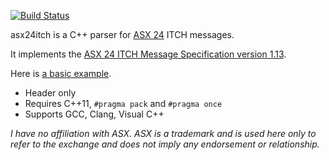 [![Build Status](https://travis-ci.org/mbergin/asx24itch.svg?branch=master)](https://travis-ci.org/mbergin/asx24itch)

asx24itch is a C++ parser for [ASX 24](http://www.asx.com.au/services/trading-services/asx-trade24.htm) ITCH messages.

It implements the [ASX 24 ITCH Message Specification version 1.13](http://www.asx.com.au/documents/trading_services/T24ITCH_External_Message_Specification_V1.13.pdf).

Here is [a basic example](example.cpp).

* Header only
* Requires C++11, `#pragma pack` and `#pragma once`
* Supports GCC, Clang, Visual C++

*I have no affiliation with ASX. ASX is a trademark and is used here only to refer to the
exchange and does not imply any endorsement or relationship.*
